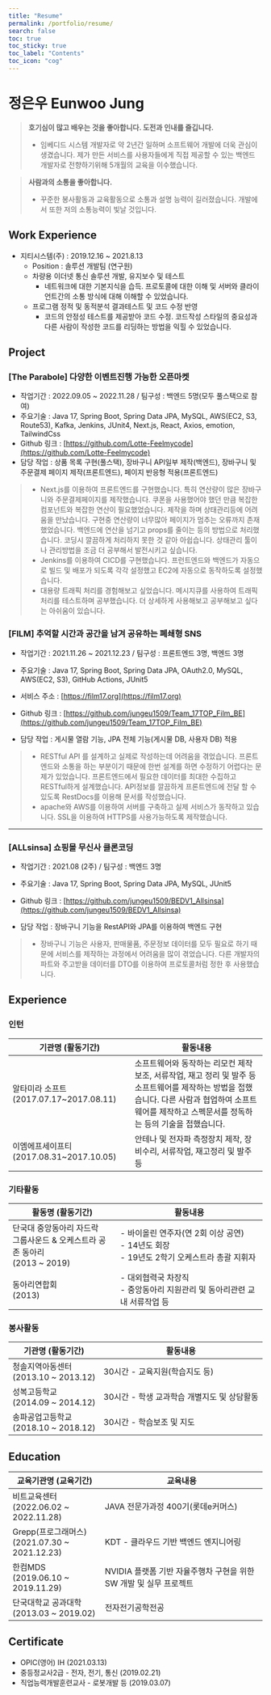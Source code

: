 ```yaml
---
title: "Resume"
permalink: /portfolio/resume/
search: false
toc: true
toc_sticky: true
toc_label: "Contents"
toc_icon: "cog"
---
```


# 정은우 Eunwoo Jung

> **호기심이 많고 배우는 것을 좋아합니다. 도전과 인내를 즐깁니다.**
> - 임베디드 시스템 개발자로 약 2년간 일하며 소프트웨어 개발에 더욱 관심이 생겼습니다. 제가 만든 서비스를 사용자들에게 직접 제공할 수 있는 백엔드 개발자로 전향하기위해 5개월의 교육을 이수했습니다.

> **사람과의 소통을 좋아합니다.**
> - 꾸준한 봉사활동과 교육활동으로 소통과 설명 능력이 길러졌습니다. 개발에서 또한 저의 소통능력이 빛날 것입니다.


## Work Experience

- 지티시스템(주) : 2019.12.16 ~ 2021.8.13
    - Position : 솔루션 개발팀 (연구원)
    - 차량용 이더넷 통신 솔루션 개발, 유지보수 및 테스트
        - 네트워크에 대한 기본지식을 습득. 프로토콜에 대한 이해 및 서버와 클라이언트간의 소통 방식에 대해 이해할 수 있었습니다.
    - 프로그램 정적 및 동적분석 결과테스트 및 코드 수정 반영
        - 코드의 안정성 테스트를 제공받아 코드 수정. 코드작성 스타일의 중요성과 다른 사람이 작성한 코드를 리딩하는 방법을 익힐 수 있었습니다.

## Project

### **[The Parabole]** 다양한 이벤트진행 가능한 오픈마켓

- 작업기간 : 2022.09.05 ~ 2022.11.28 / 팀구성 : 백엔드 5명(모두 풀스택으로 참여)
- 주요기술 : Java 17, Spring Boot, Spring Data JPA, MySQL, AWS(EC2, S3, Route53), Kafka, Jenkins, JUnit4, Next.js, React, Axios, emotion, TailwindCss
- Github 링크 : [https://github.com/Lotte-Feelmycode](https://github.com/Lotte-Feelmycode)
- 담당 작업 : 상품 목록 구현(풀스택), 장바구니 API일부 제작(백엔드), 장바구니 및 주문결제 페이지 제작(프론트엔드), 페이지 반응형 적용(프론트엔드)

> - Next.js를 이용하여 프론트엔드를 구현했습니다. 특히 연산량이 많은 장바구니와 주문결제페이지를 제작했습니다. 쿠폰을 사용했어야 했던 만큼 복잡한 컴포넌트와 복잡한 연산이 필요했었습니다. 제작을 하며 상태관리등에 어려움을 만났습니다. 구현중 연산량이 너무많아 페이지가 멈추는 오류까지 존재했었습니다. 백엔드에 연산을 넘기고 props를 줄이는 등의 방법으로 처리했습니다. 코딩시 깔끔하게 처리하지 못한 것 같아 아쉽습니다. 상태관리 툴이나 관리방법을 조금 더 공부해서 발전시키고 싶습니다.
> - Jenkins를 이용하여 CICD를 구현했습니다. 프런트엔드와 백엔드가 자동으로 빌드 및 배포가 되도록 각각 설정했고 EC2에 자동으로 동작하도록 설정했습니다.
> - 대용량 트래픽 처리를 경험해보고 싶었습니다. 메시지큐를 사용하여 트래픽 처리를 테스트하며 공부했습니다. 더 상세하게 사용해보고 공부해보고 싶다는 아쉬움이 있습니다.

### **[FILM]** 추억할 시간과 공간을 남겨 공유하는 폐쇄형 SNS

- 작업기간 : 2021.11.26 ~ 2021.12.23 / 팀구성 : 프론트엔드 3명, 백엔드 3명
- 주요기술 : Java 17, Spring Boot, Spring Data JPA, OAuth2.0, MySQL, AWS(EC2, S3), GitHub Actions, JUnit5
- 서비스 주소 : [https://film17.org](https://film17.org)
- Github 링크 : [https://github.com/jungeu1509/Team_17TOP_Film_BE](https://github.com/jungeu1509/Team_17TOP_Film_BE)

- 담당 작업 : 게시물 열람 기능, JPA 전체 기능(게시물 DB, 사용자 DB) 적용

> - RESTful API 를 설계하고 실제로 작성하는데 어려움을 겪었습니다. 프론트엔드와 소통을 하는 부분이기 때문에 한번 설계를 하면 수정하기 어렵다는 문제가 있었습니다. 프론트엔드에서 필요한 데이터를 최대한 수집하고 RESTful하게 설계했습니다. API정보를 깔끔하게 프론트엔드에 전달 할 수 있도록 RestDocs를 이용해 문서를 작성했습니다.
> - apache와 AWS를 이용하여 서버를 구축하고 실제 서비스가 동작하고 있습니다. SSL을 이용하여 HTTPS를 사용가능하도록 제작했습니다.

---

### **[ALLsinsa]** 쇼핑몰 무신사 클론코딩

- 작업기간 : 2021.08 (2주) / 팀구성 : 백엔드 3명
- 주요기술 : Java 17, Spring Boot, Spring Data JPA, MySQL, JUnit5
- Github 링크 : [https://github.com/jungeu1509/BEDV1_Allsinsa](https://github.com/jungeu1509/BEDV1_Allsinsa)

- 담당 작업 : 장바구니 기능을 RestAPI와 JPA를 이용하여 백엔드 구현

> - 장바구니 기능은 사용자, 판매물품, 주문정보 데이터를 모두 필요로 하기 때문에 서비스를 제작하는 과정에서 어려움을 많이 겪었습니다.
  다른 개발자의 파트와 주고받을 데이터를 DTO를 이용하여 프로토콜처럼 정한 후 사용했습니다.

## Experience

### 인턴

| 기관명 (활동기간)                       | 활동내용                                                                                                              |
|----------------------------------|-------------------------------------------------------------------------------------------------------------------|
| 알타미라 소프트 (2017.07.17~2017.08.11) | 소프트웨어와 동작하는 리모컨 제작 보조, 서류작업, 재고 정리 및 발주 등 소프트웨어를 제작하는 방법을 접했습니다. 다른 사람과 협업하여 소프트웨어를 제작하고 스펙문서를 정독하는 등의 기술을 접했습니다. |
| 이엠에프세이프티 (2017.08.31~2017.10.05) | 안테나 및 전자파 측정장치 제작, 장비수리, 서류작업, 재고정리 및 발주 등                                                                        |

### 기타활동

| 활동명 (활동기간)                                                 | 활동내용                                                                 |
|------------------------------------------------------------|----------------------------------------------------------------------|
| 단국대 중앙동아리 자드락 <br/>그룹사운드 & 오케스트라 공존 동아리 <br/>(2013 ~ 2019) | - 바이올린 연주자(연 2회 이상 공연) <br/> - 14년도 회장 <br/> - 19년도 2학기 오케스트라 총괄 지휘자 |
| 동아리연합회 <br/>(2013)                                         | - 대외협력국 차장직 <br/> - 중앙동아리 지원관리 및 동아리관련 교내 서류작업 등                     |

### 봉사활동

| 기관명 (활동기간)                        | 활동내용                       |
|-----------------------------------|----------------------------|
| 청솔지역아동센터 <br/>(2013.10 ~ 2013.12) | 30시간 - 교육지원(학습지도 등)        |
| 성복고등학교 <br/>(2014.09 ~ 2014.12)   | 30시간 - 학생 교과학습 개별지도 및 상담활동 |
| 송파공업고등학교 <br/>(2018.10 ~ 2018.12) | 30시간 - 학습보조 및 지도           |

## Education

| 교육기관명 (교육기간)                                 | 교육내용                                       |
|----------------------------------------------|--------------------------------------------|
| 비트교육센터 <br/>(2022.06.02 ~ 2022.11.28) | JAVA 전문가과정 400기(롯데e커머스) |
| Grepp(프로그래머스) <br/>(2021.07.30 ~ 2021.12.23) | KDT - 클라우드 기반 백엔드 엔지니어링                    |
| 한컴MDS <br/>(2019.06.10 ~ 2019.11.29)         | NVIDIA 플랫폼 기반 자율주행차 구현을 위한 SW 개발 및 실무 프로젝트 |
| 단국대학교 공과대학 <br/>(2013.03 ~ 2019.02)          | 전자전기공학전공                                   |

## Certificate

- OPIC(영어) IH (2021.03.13)
- 중등정교사2급 - 전자, 전기, 통신 (2019.02.21)
- 직업능력개발훈련교사 - 로봇개발 등 (2019.03.07)
